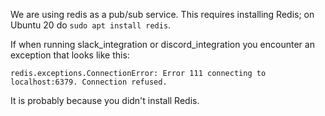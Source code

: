 We are using redis as a pub/sub service. This requires installing Redis; on Ubuntu 20 do
`sudo apt install redis`.

If when running slack_integration or discord_integration you encounter an exception that
looks like this:
```
redis.exceptions.ConnectionError: Error 111 connecting to localhost:6379. Connection refused.
```
It is probably because you didn't install Redis.